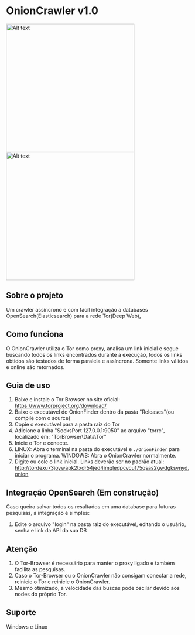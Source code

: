 # OnionCrawler v1.0
<img
  src="https://user-images.githubusercontent.com/59628368/202736877-1513e4e2-a6d6-4053-9aa9-68c775089709.png"
  alt="Alt text"
  title="Optional title"
  style="display: inline-block; margin: 0 auto; width: 350px">
<img
  src="https://user-images.githubusercontent.com/59628368/202742829-1f45955b-db28-4f43-82bb-dc66dbbeb715.png"
  alt="Alt text"
  title="Optional title"
  style="display: inline-block; margin: 0 auto; width: 350px">
  

## Sobre o projeto
Um crawler assíncrono e com fácil integração a databases OpenSearch(Elasticsearch) para a rede Tor(Deep Web),  
## Como funciona
O OnionCrawler utiliza o Tor como proxy, analisa um link inicial e segue buscando todos os links encontrados durante a execução, todos os links obtidos são testados de forma paralela e assíncrona. Somente links válidos e online são retornados.
## Guia de uso
1. Baixe e instale o Tor Browser no site oficial: https://www.torproject.org/download/
2. Baixe o executável do OnionFinder dentro da pasta "Releases"(ou compile com o source)
3. Copie o executável para a pasta raiz do Tor
4. Adicione a linha "SocksPort 127.0.0.1:9050" ao arquivo "torrc", localizado em: "TorBrowser\Data\Tor"
5. Inicie o Tor e conecte.
6. LINUX: Abra o terminal na pasta do executável e `./OnionFinder` para iniciar o programa. WINDOWS: Abra o OnionCrawler normalmente.
7. Digite ou cole o link inicial. Links deverão ser no padrão atual: http://tordexu73joywapk2txdr54jed4imqledpcvcuf75qsas2gwdgksvnyd.onion

## Integração OpenSearch (Em construção)
Caso queira salvar todos os resultados em uma database para futuras pesquisas, a integração é simples:
1. Edite o arquivo "login" na pasta raiz do executável, editando o usuário, senha e link da API da sua DB 
## Atenção
1. O Tor-Browser é necessário para manter o proxy ligado e também facilita as pesquisas.
2. Caso o Tor-Browser ou o OnionCrawler não consigam conectar a rede, reinicie o Tor e reinicie o OnionCrawler.
3. Mesmo otimizado, a velocidade das buscas pode oscilar devido aos nodes do próprio Tor.
## Suporte
Windows e Linux
